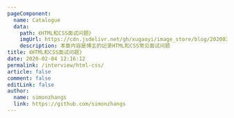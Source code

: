 ```yaml
---
pageComponent:
  name: Catalogue
  data:
    path: 《HTML和CSS面试问题》
    imgUrl: https://cdn.jsdelivr.net/gh/xugaoyi/image_store/blog/20200204143633.png
    description: 本章内容是博主的记录HTML和CSS常见面试问题
title: 《HTML和CSS面试问题》
date: 2020-02-04 12:16:12
permalink: /interview/html-css/
article: false
comment: false
editLink: false
author:
  name: simonzhangs
  link: https://github.com/simonzhangs
---
```


